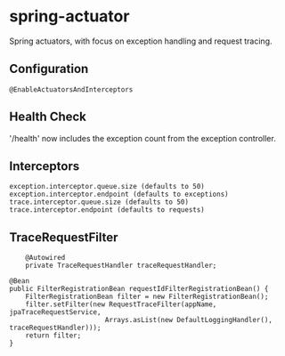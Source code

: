 # spring-actuator
Spring actuators, with focus on exception handling and request tracing.

## Configuration

    @EnableActuatorsAndInterceptors
    
## Health Check
    
'/health' now includes the exception count from the exception controller.
    
## Interceptors
    
    exception.interceptor.queue.size (defaults to 50)
    exception.interceptor.endpoint (defaults to exceptions)
    trace.interceptor.queue.size (defaults to 50)
    trace.interceptor.endpoint (defaults to requests)
       
## TraceRequestFilter
       
        @Autowired
        private TraceRequestHandler traceRequestHandler;
    
    @Bean
    public FilterRegistrationBean requestIdFilterRegistrationBean() {
        FilterRegistrationBean filter = new FilterRegistrationBean();
        filter.setFilter(new RequestTraceFilter(appName, jpaTraceRequestService,
                            Arrays.asList(new DefaultLoggingHandler(), traceRequestHandler)));
        return filter;
    }
           
           
